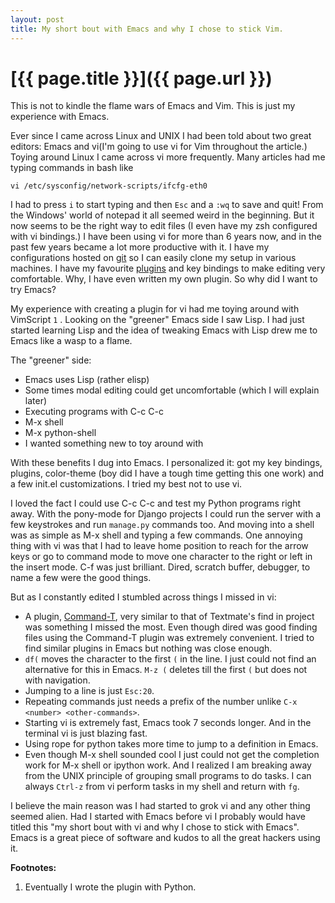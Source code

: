 ```yaml
---
layout: post
title: My short bout with Emacs and why I chose to stick Vim.
---
```

# [{{ page.title }}]({{ page.url }})

This is not to kindle the flame wars of Emacs and Vim. This is just my experience with Emacs.

Ever since I came across Linux and UNIX I had been told about two great editors: Emacs and vi(I'm going to use vi for Vim throughout the article.) Toying around Linux I came across vi more frequently. Many articles had me typing commands in bash like 

    vi /etc/sysconfig/network-scripts/ifcfg-eth0

I had to press `i` to start typing and then `Esc` and a `:wq` to save and quit! From the Windows' world of notepad it all seemed weird in the beginning. But it now seems to be the right way to edit files (I even have my zsh configured with vi bindings.) I have been using vi for more than 6 years now, and in the past few years became a lot more productive with it. I have my configurations hosted on [git](https://github.com/satyajitranjeev/Dotvim) so I can easily clone my setup in various machines. I have my favourite [plugins](https://github.com/satyajitranjeev/Dotvim/tree/master/bundle) and key bindings to make editing very comfortable. Why, I have even written my own plugin. So why did I want to try Emacs? 

My experience with creating a plugin for vi had me toying around with VimScript `1` . Looking on the "greener" Emacs side I saw Lisp. I had just started learning Lisp and the idea of tweaking Emacs with Lisp drew me to Emacs like a wasp to a flame.

The "greener" side:
- Emacs uses Lisp (rather elisp)
- Some times modal editing could get uncomfortable (which I will explain later)
- Executing programs with C-c C-c
- M-x shell
- M-x python-shell
- I wanted something new to toy around with

With these benefits I dug into Emacs. I personalized it: got my key bindings, plugins, color-theme (boy did I have a tough time getting this one work) and a few init.el customizations. I tried my best not to use vi.

I loved the fact I could use C-c C-c and test my Python programs right away. With the pony-mode for Django projects I could run the server with a few keystrokes and run `manage.py` commands too. And moving into a shell was as simple as M-x shell and typing a few commands. One annoying thing with vi was that I had to leave home position to reach for the arrow keys or go to command mode to move one character to the right or left in the insert mode. C-f was just brilliant. Dired, scratch buffer, debugger, to name a few were the good things.

But as I constantly edited I stumbled across things I missed in vi: 
- A plugin, [Command-T](https://github.com/wincent/Command-T), very similar to that of Textmate's find in project was something I missed the most. Even though dired was good finding files using the Command-T plugin was extremely convenient. I tried to find similar plugins in Emacs but nothing was close enough.
- `df(` moves the character to the first `(` in the line. I just could not find an alternative for this in Emacs. `M-z (` deletes till the first `(` but does not with navigation.
- Jumping to a line is just `Esc:20`.
- Repeating commands just needs a prefix of the number unlike `C-x <number> <other-commands>`.
- Starting vi is extremely fast, Emacs took 7 seconds longer. And in the terminal vi is just blazing fast.
- Using rope for python takes more time to jump to a definition in Emacs.
- Even though M-x shell sounded cool I just could not get the completion work for M-x shell or ipython work. And I realized I am breaking away from the UNIX principle of grouping small programs to do tasks. I can always `Ctrl-z` from vi perform tasks in my shell and return with `fg`.


I believe the main reason was I had started to grok vi and any other thing seemed alien. Had I started with Emacs before vi I probably would have titled this "my short bout with vi and why I chose to stick with Emacs". Emacs is a great piece of software and kudos to all the great hackers using it. 


**Footnotes:**  

1. Eventually I wrote the plugin with Python.
